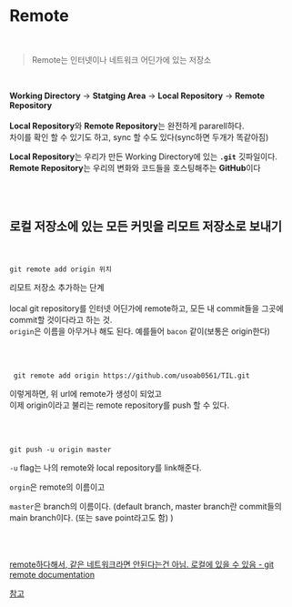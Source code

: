 # Remote
<br>

> Remote는 인터넷이나 네트워크 어딘가에 있는 저장소

<br>

**Working Directory** -> **Statging Area** -> **Local Repository** -> **Remote Repository** 
<br></br>
**Local Repository**와 **Remote Repository**는 완전하게 pararell하다.  
차이를 확인 할 수 있기도 하고, sync 할 수도 있다(sync하면 두개가 똑같아짐)  

**Local Repository**는 우리가 만든 Working Directory에 있는 **```.git```** 깃파일이다.  
**Remote Repository**는 우리의 변화와 코드들을 호스팅해주는 **GitHub**이다 

<br></br>

## 로컬 저장소에 있는 모든 커밋을 리모트 저장소로 보내기
<br></br>
```git remote add origin 위치```

리모트 저장소 추가하는 단계  
<br>
local git repository를 인터넷 어딘가에 remote하고, 모든 내 commit들을 그곳에 commit할 것이다라고 하는 것.  
```origin```은 이름을 아무거나 해도 된다. 예를들어 ```bacon``` 같이(보통은 origin한다)

<br></br>

``` git remote add origin https://github.com/usoab0561/TIL.git```

이렇게하면, 위 url에 remote가 생성이 되었고  
이제 origin이라고 불리는 remote repository를 push 할 수 있다.

<br></br> 

```git push -u origin master```


```-u``` flag는 나의 remote와 local repository를 link해준다. 

```orgin```은 remote의 이름이고

```master```은 branch의 이름이다. (default branch, master branch란 commit들의 main branch이다. (또는 save point라고도 함) )

<br></br>

[remote하다해서, 같은 네트워크라면 안된다는건 아님. 로컬에 있을 수 있음 - git remote documentation](https://git-scm.com/book/ko/v2/Git%EC%9D%98-%EA%B8%B0%EC%B4%88-%EB%A6%AC%EB%AA%A8%ED%8A%B8-%EC%A0%80%EC%9E%A5%EC%86%8C)   

[참고](https://seonkyukim.github.io/git-tutorial/git-remote/#%EB%A6%AC%EB%AA%A8%ED%8A%B8-%EC%A0%80%EC%9E%A5%EC%86%8C-%ED%99%95%EC%9D%B8%ED%95%98%EA%B8%B0git-remote)

